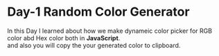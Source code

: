 <h1> Day-1 Random Color Generator </h1>
<p>In this Day I learned about how we make dynameic color picker for RGB color abd Hex color both in <b>JavaScript</b>.<br/>
and also you will copy the your generated color to clipboard.
</p>
